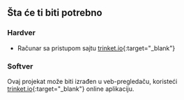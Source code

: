 ## Šta će ti biti potrebno

### Hardver

+ Računar sa pristupom sajtu [trinket.io](https://trinket.io){:target="_blank"}

### Softver

Ovaj projekat može biti izrađen u veb-pregledaču, koristeći [trinket.io](https://trinket.io){:target="_blank"} online aplikaciju.
